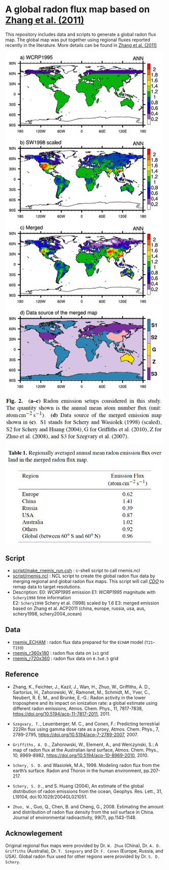 A global radon flux map based on [Zhang et al. (2011)](https://www.atmos-chem-phys.net/11/7817/2011/)
==================================

This repository includes data and scripts to generate a global radon flux map. 
The global map was put together using regional fluxes reported recently in the 
literature. More details can be found in 
[Zhang et al. (2011)](https://www.atmos-chem-phys.net/11/7817/2011/)

<a href="https://www.atmos-chem-phys.net/11/7817/2011/acp-11-7817-2011.pdf"><img src="https://github.com/kaizhangpnl/global_radon_flux_map/blob/master/figures/global_radon_flux.png" align="center" width="500" ></a> 


<a href="https://www.atmos-chem-phys.net/11/7817/2011/acp-11-7817-2011.pdf"><img src="https://github.com/kaizhangpnl/global_radon_flux_map/blob/master/figures/global_radon_flux_table.png" align="center" width="500" ></a> 

Script
--------------------

   - [script/make_rnemis_run.csh](https://github.com/kaizhangpnl/global_radon_flux_map/blob/master/script/make_rnemis_run.csh) : c-shell script to call rnemis.ncl  
   - [script/rnemis.ncl](https://github.com/kaizhangpnl/global_radon_flux_map/blob/master/script/rnemis.ncl) : NCL script to create the global radon flux data by merging regional and global radon flux maps. 
     This script will call [*CDO*](https://code.mpimet.mpg.de/projects/cdo/wiki/Cdo#Documentation) to remap data to target resolutions. 
   - Description: 
     E0: *WCRP1995* emission 
     E1: *WCRP1995* magnitude with ``Schery1998`` time information  
     E2: ``Schery1998``  Schery et al. (1998) scaled by 1.6 
     E3: merged emission based on Zhang et al. ACP2011 (china, europe, russia, usa, aus, schery1998, schery2004_ocean) 

Data
-------------------- 

   - [rnemis_ECHAM](https://github.com/kaizhangpnl/global_radon_flux_map/tree/master/rnemis_ECHAM) : radon flux data prepared for the ``ECHAM`` model (``T21``-``T159``)
   - [rnemis_r360x180](https://github.com/kaizhangpnl/global_radon_flux_map/tree/master/rnemis_r360x180) : radon flux data on ``1x1`` grid 
   - [rnemis_r720x360](https://github.com/kaizhangpnl/global_radon_flux_map/tree/master/rnemis_r720x360) : radon flux data on ``0.5x0.5`` grid 


Reference
-------------------- 

 - Zhang, K., Feichter, J., Kazil, J., Wan, H., Zhuo, W., Griffiths, A. D.,
   Sartorius, H., Zahorowski, W., Ramonet, M., Schmidt, M., Yver, C.,
   Neubert, R. E. M., and Brunke, E.-G.:
   Radon activity in the lower troposphere and its impact on ionization rate:
   a global estimate using different radon emissions,
   Atmos. Chem. Phys., 11, 7817-7838,
   https://doi.org/10.5194/acp-11-7817-2011, 2011.

- `Szegvary, T.`, Leuenberger, M. C., and Conen, F.: 
  Predicting terrestrial 222Rn flux using gamma dose rate as a proxy, 
  Atmos. Chem. Phys., 7, 2789-2795, 
  https://doi.org/10.5194/acp-7-2789-2007, 2007. 

-  `Griffiths, A. D.`, Zahorowski, W., Element, A., and Werczynski, S.: 
   A map of radon flux at the Australian land surface, 
   Atmos. Chem. Phys., 10, 8969-8982, 
   https://doi.org/10.5194/acp-10-8969-2010, 2010. 

- `Schery, S. D.` and Wasiolek, M.A., 1998. 
  Modeling radon flux from the earth’s surface. Radon and Thoron in the human environment, 
  pp.207-217.

-  `Schery, S. D.`, and S. Huang (2004), 
   An estimate of the global distribution of radon emissions from the ocean, 
   Geophys. Res. Lett., 31, L19104, doi:10.1029/2004GL021051. 

- `Zhuo, W.`, Guo, Q., Chen, B. and Cheng, G., 2008. 
  Estimating the amount and distribution of radon flux density from the soil surface in China. 
  Journal of environmental radioactivity, 99(7), pp.1143-1148.
  
Acknowlegement 
-------------------- 
Original regional flux maps were provided by Dr. `W. Zhuo` (China), Dr. `A. D. Griffiths` (Australia), Dr. `T. Szegvary` and Dr. `F. Conen` (Europe, Russia, and USA). Global radon flux used for other regions were provided by Dr. `S. D. Schery`. 

